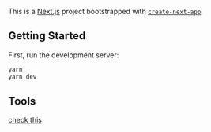 This is a [Next.js](https://nextjs.org/) project bootstrapped with [`create-next-app`](https://github.com/vercel/next.js/tree/canary/packages/create-next-app).

## Getting Started

First, run the development server:

```bash
yarn
yarn dev
```

## Tools

[check this](https://stackoverflow.com/questions/65763452/reveal-js-referenceerror-navigator-is-not-defined-on-fresh-install)
